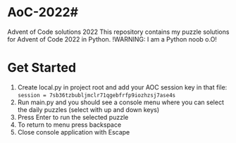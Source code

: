 # AoC-2022#
Advent of Code solutions 2022
This repository contains my puzzle solutions for Advent of Code 2022 in Python.
!WARNING: I am a Python noob o.O!

# Get Started
1. Create local.py in project root and add your AOC session key in that file:
`session = 7sb36tzbubljmclr71qgebfrfp9iozhzsj7ase4s`
2. Run main.py and you should see a console menu where you can select the daily puzzles (select with up and down keys)
3. Press Enter to run the selected puzzle
4. To return to menu press backspace
5. Close console application with Escape
